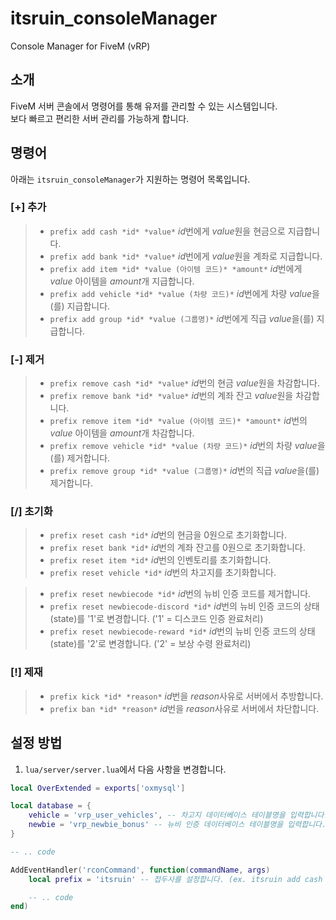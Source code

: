 # itsruin_consoleManager
Console Manager for FiveM (vRP)

## 소개
FiveM 서버 콘솔에서 명령어를 통해 유저를 관리할 수 있는 시스템입니다.<br/>
보다 빠르고 편리한 서버 관리를 가능하게 합니다.

## 명령어
아래는 `itsruin_consoleManager`가 지원하는 명령어 목록입니다.

### [+] 추가
> - `prefix add cash *id* *value*` *id*번에게 *value*원을 현금으로 지급합니다.
> - `prefix add bank *id* *value*` *id*번에게 *value*원을 계좌로 지급합니다.
> - `prefix add item *id* *value (아이템 코드)* *amount*` *id*번에게 *value* 아이템을 *amount*개 지급합니다.
> - `prefix add vehicle *id* *value (차량 코드)*` *id*번에게 차량 *value*을(를) 지급합니다.
> - `prefix add group *id* *value (그룹명)*` *id*번에게 직급 *value*을(를) 지급합니다.

### [-] 제거
> - `prefix remove cash *id* *value*` *id*번의 현금 *value*원을 차감합니다.
> - `prefix remove bank *id* *value*` *id*번의 계좌 잔고 *value*원을 차감합니다.
> - `prefix remove item *id* *value (아이템 코드)* *amount*` *id*번의 *value* 아이템을 *amount*개 차감합니다.
> - `prefix remove vehicle *id* *value (차량 코드)*` *id*번의 차량 *value*을(를) 제거합니다.
> - `prefix remove group *id* *value (그룹명)*` *id*번의 직급 *value*을(를) 제거합니다.

### [/] 초기화
> - `prefix reset cash *id*` *id*번의 현금을 0원으로 초기화합니다.
> - `prefix reset bank *id*` *id*번의 계좌 잔고를 0원으로 초기화합니다.
> - `prefix reset item *id*` *id*번의 인벤토리를 초기화합니다.
> - `prefix reset vehicle *id*` *id*번의 차고지를 초기화합니다.

> - `prefix reset newbiecode *id*` *id*번의 뉴비 인증 코드를 제거합니다.
> - `prefix reset newbiecode-discord *id*` *id*번의 뉴비 인증 코드의 상태 (state)를 '1'로 변경합니다. ('1' = 디스코드 인증 완료처리)
> - `prefix reset newbiecode-reward *id*` *id*번의 뉴비 인증 코드의 상태 (state)를 '2'로 변경합니다. ('2' = 보상 수령 완료처리)

### [!] 제재
> - `prefix kick *id* *reason*` *id*번을 *reason*사유로 서버에서 추방합니다.
> - `prefix ban *id* *reason*` *id*번을 *reason*사유로 서버에서 차단합니다.

## 설정 방법
1. `lua/server/server.lua`에서 다음 사항을 변경합니다.

```lua
local OverExtended = exports['oxmysql']

local database = {
    vehicle = 'vrp_user_vehicles', -- 차고지 데이터베이스 테이블명을 입력합니다.
    newbie = 'vrp_newbie_bonus' -- 뉴비 인증 데이터베이스 테이블명을 입력합니다.
}

-- .. code

AddEventHandler('rconCommand', function(commandName, args)
    local prefix = 'itsruin' -- 접두사를 설정합니다. (ex. itsruin add cash 1 10000)

    -- .. code
end)
```